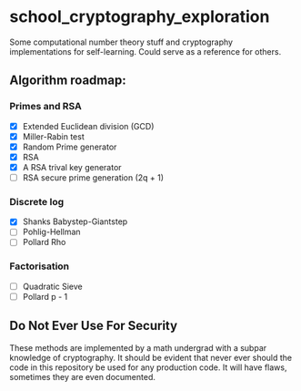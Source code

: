 # school_cryptography_exploration
Some computational number theory stuff and cryptography implementations for self-learning. Could serve as a reference for others.

## Algorithm roadmap:

### Primes and RSA
- [x] Extended Euclidean division (GCD)
- [x] Miller-Rabin test
- [x] Random Prime generator
- [x] RSA
- [x] A RSA trival key generator
- [ ] RSA secure prime generation (2q + 1)

### Discrete log
- [x] Shanks Babystep-Giantstep
- [ ] Pohlig-Hellman
- [ ] Pollard Rho

### Factorisation
- [ ] Quadratic Sieve
- [ ] Pollard p - 1

## Do Not Ever Use For Security
These methods are implemented by a math undergrad with a subpar knowledge of cryptography. It should be evident that never ever should the code in this repository be used for any production code. It will have flaws, sometimes they are even documented.

